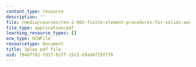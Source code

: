 ```yaml
---
content_type: resource
description: ''
file: /media/courses/res-2-002-finite-element-procedures-for-solids-and-structures-spring-2010/704d7702fd1762ff15c5e9ad4f29fff8_BekDicq9MdM.pdf
file_type: application/pdf
learning_resource_types: []
ocw_type: OCWFile
resourcetype: Document
title: 3play pdf file
uid: 704d7702-fd17-62ff-15c5-e9ad4f29fff8
---
```

